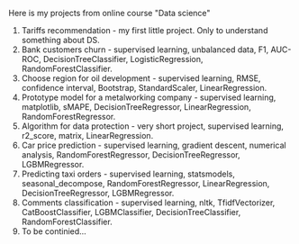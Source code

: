 Here is my projects from online course "Data science"
1) Tariffs recommendation - my first little project. Only to understand something about DS.
2) Bank customers churn - supervised learning, unbalanced data, F1, AUC-ROC, DecisionTreeClassifier, LogisticRegression, RandomForestClassifier.
3) Choose region for oil development - supervised learning, RMSE, confidence interval, Bootstrap, StandardScaler, LinearRegression.
4) Prototype model for a metalworking company - supervised learning, matplotlib, sMAPE, DecisionTreeRegressor, LinearRegression, RandomForestRegressor.
5) Algorithm for data protection - very short project, supervised learning, r2_score, matrix, LinearRegression.
6) Car price prediction - supervised learning, gradient descent, numerical analysis, RandomForestRegressor, DecisionTreeRegressor, LGBMRegressor.
7) Predicting taxi orders - supervised learning, statsmodels, seasonal_decompose,  RandomForestRegressor, LinearRegression, DecisionTreeRegressor, LGBMRegressor.
8) Comments сlassification - supervised learning, nltk, TfidfVectorizer, CatBoostClassifier, LGBMClassifier, DecisionTreeClassifier, RandomForestClassifier.
9) To be continied...
